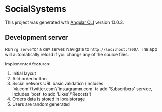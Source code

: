 # SocialSystems

This project was generated with [Angular CLI](https://github.com/angular/angular-cli) version 10.0.3.

## Development server

Run `ng serve` for a dev server. Navigate to `http://localhost:4200/`. The app will automatically reload if you change any of the source files.

Implemented features:
1. Initial layout
2. Add order button
3. Social network URL basic validation (includes 'vk.com'/'twitter.com'/'instagramm.com' to add 'Subscribers' service, includes 'post' to add 'Likes'/'Reposts')
4. Orders data is stored in localstorage
5. Users are random generated
